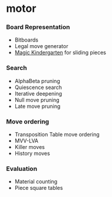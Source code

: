 # motor

### Board Representation
* Bitboards 
* Legal move generator
* [Magic Kindergarten](https://github.com/martinnovaak/motor/blob/main/magic_kindergarten.h) for sliding pieces

### Search
* AlphaBeta pruning
* Quiescence search
* Iterative deepening
* Null move pruning
* Late move pruning

### Move ordering
* Transposition Table move ordering
* MVV-LVA
* Killer moves
* History moves

### Evaluation
* Material counting
* Piece square tables
